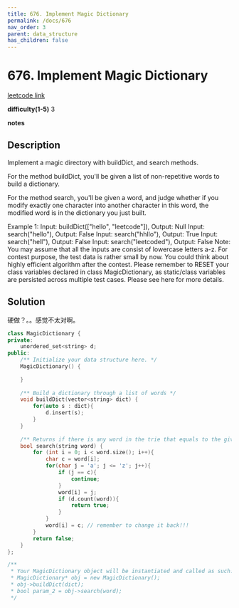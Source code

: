 ```yaml
---
title: 676. Implement Magic Dictionary
permalink: /docs/676
nav_order: 3
parent: data_structure
has_children: false
---
```

# 676. Implement Magic Dictionary
[leetcode link](https://leetcode.com/problems/implement-magic-dictionary/)

**difficulty(1-5)** 
3

**notes**   


## Description
Implement a magic directory with buildDict, and search methods.

For the method buildDict, you'll be given a list of non-repetitive words to build a dictionary.

For the method search, you'll be given a word, and judge whether if you modify exactly one character into another character in this word, the modified word is in the dictionary you just built.

Example 1:
Input: buildDict(["hello", "leetcode"]), Output: Null
Input: search("hello"), Output: False
Input: search("hhllo"), Output: True
Input: search("hell"), Output: False
Input: search("leetcoded"), Output: False
Note:
You may assume that all the inputs are consist of lowercase letters a-z.
For contest purpose, the test data is rather small by now. You could think about highly efficient algorithm after the contest.
Please remember to RESET your class variables declared in class MagicDictionary, as static/class variables are persisted across multiple test cases. Please see here for more details.

## Solution 
硬做？。。感觉不太对啊。

```c++
class MagicDictionary {
private:
    unordered_set<string> d; 
public:
    /** Initialize your data structure here. */
    MagicDictionary() {
        
    }
    
    /** Build a dictionary through a list of words */
    void buildDict(vector<string> dict) {
        for(auto s : dict){
            d.insert(s);
        }
    }
    
    /** Returns if there is any word in the trie that equals to the given word after modifying exactly one character */
    bool search(string word) {
        for (int i = 0; i < word.size(); i++){
            char c = word[i];
            for(char j = 'a'; j <= 'z'; j++){
                if (j == c){
                    continue;
                }
                word[i] = j;
                if (d.count(word)){
                    return true;
                }
            }
            word[i] = c; // remember to change it back!!!
        }
        return false;
    }
};

/**
 * Your MagicDictionary object will be instantiated and called as such:
 * MagicDictionary* obj = new MagicDictionary();
 * obj->buildDict(dict);
 * bool param_2 = obj->search(word);
 */
```

<!-- 
Default label
{: .label }

Blue label
{: .label .label-blue }

Stable
{: .label .label-green }

New release
{: .label .label-purple }

Coming soon
{: .label .label-yellow }

Deprecated
{: .label .label-red } -->
